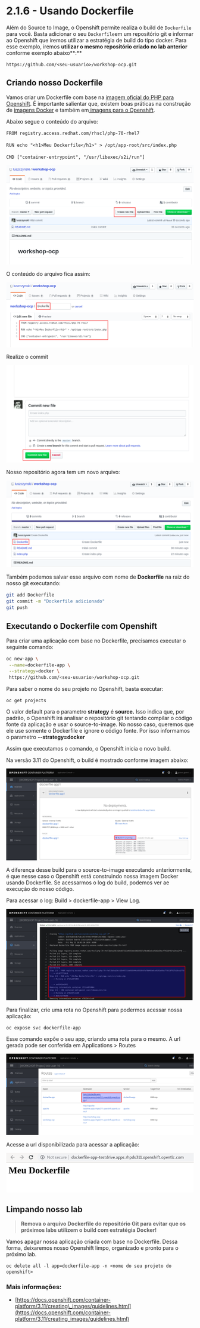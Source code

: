 # 2.1.6 - Usando Dockerfile

Além do Source to Image, o Openshift permite realiza o build de `Dockerfile` para você. Basta adicionar o seu `Dockerfile`em um repositório git e informar ao Openshift que iremos utilizar a estratégia de build do tipo docker. Para esse exemplo, iremos **utilizar o mesmo repositório criado no lab anterior** conforme exemplo abaixo**:**

```text
https://github.com/<seu-usuario>/workshop-ocp.git
```

## Criando nosso Dockerfile

Vamos criar um Dockerfile com base na [imagem oficial do PHP para Openshift](https://access.redhat.com/containers/#/registry.access.redhat.com/rhscl/php-70-rhel7). É importante salientar que, existem boas práticas na construção de [imagens Docker](https://docs.openshift.com/container-platform/3.7/creating_images/guidelines.html#general-container-image-guidelines) e também em[ imagens para o Openshift](https://docs.openshift.com/container-platform/3.7/creating_images/guidelines.html#openshift-specific-guidelines).

Abaixo segue o conteúdo do arquivo:

```text
FROM registry.access.redhat.com/rhscl/php-70-rhel7

RUN echo "<h1>Meu Dockerfile</h1>" > /opt/app-root/src/index.php

CMD ["container-entrypoint", "/usr/libexec/s2i/run"]
```

![](../../.gitbook/assets/selection_240-1.png)

O conteúdo do arquivo fica assim:

![](../../.gitbook/assets/selection_249.png)

Realize o commit

![](../../.gitbook/assets/selection_242%20%281%29.png)

Nosso repositório agora tem um novo arquivo:

![](../../.gitbook/assets/selection_250-1.png)

Também podemos salvar esse arquivo com nome de **Dockerfile** na raiz do nosso git executando:

```bash
git add Dockerfile
git commit -m "Dockerfile adicionado"
git push
```

## Executando o Dockerfile com Openshift

Para criar uma aplicação com base no Dockerfile, precisamos executar o seguinte comando:

```bash
oc new-app \
 --name=dockerfile-app \
 --strategy=docker \
 https://github.com/<seu-usuario>/workshop-ocp.git
```

Para saber o nome do seu projeto no Openshift, basta executar:

```text
oc get projects
```

O valor default para o parametro **strategy** é **source.** Isso indica que, por padrão, o Openshift irá analisar o repositório git tentando compilar o código fonte da aplicação e usar o source-to-image. No nosso caso, queremos que ele use somente o Dockerfile e ignore o código fonte. Por isso informamos o parametro **--strategy=docker**

Assim que executamos o comando, o Openshift inicia o novo build.

Na versão 3.11 do Openshift, o build é mostrado conforme imagem abaixo:

![](../../.gitbook/assets/selection_044.png)

A diferença desse build para o source-to-image executando anteriormente, é que nesse caso o Openshift está construindo nossa imagem Docker usando Dockerfile. Se acessarmos o log do build, podemos ver ae execução do nosso código.

Para acessar o log: Build &gt; dockerfile-app &gt; View Log.

![](../../.gitbook/assets/selection_046.png)

Para finalizar, crie uma rota no Openshift para podermos acessar nossa aplicação:

```text
oc expose svc dockerfile-app
```

Esse comando expõe o seu app, criando uma rota para o mesmo. A url gerada pode ser conferida em Applications &gt; Routes

![](../../.gitbook/assets/dockerapproute.png)

Acesse a url disponibilizada para acessar a aplicação:

![](../../.gitbook/assets/dockerapp.png)

## Limpando nosso lab

> **Remova o arquivo Dockerfile do repositório Git para evitar que os próximos labs utilizem o build com estratégia Docker!**

Vamos apagar nossa aplicação criada com base no Dockerfile. Dessa forma, deixaremos nosso Openshift limpo, organizado e pronto para o próximo lab.

```text
oc delete all -l app=dockerfile-app -n <nome do seu projeto do openshift>
```

### Mais informações:

* [https://docs.openshift.com/container-platform/3.11/creating\_images/guidelines.html](https://docs.openshift.com/container-platform/3.11/creating_images/guidelines.html)



